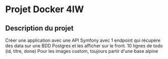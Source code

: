 # Projet Docker 4IW

## Description du projet

Créer une application avec une API Symfony avec 1 endpoint qui récupère des data sur une BDD Postgres et les afficher sur le front. 10 lignes de todo (id, titre, done) Pour les images custom, toujours partir d'une base alpine
